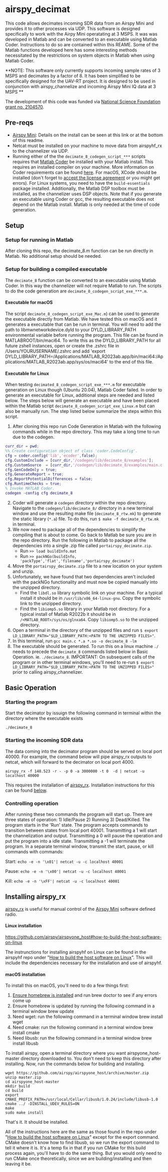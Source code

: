 # airspy_decimat
This code allows decimates incoming SDR data from an Airspy Mini and provides it to other processes via UDP. This software is designed specifically to work with the Airpy Mini operatating at 3 MSPS. It was was developed in Matlab and can be converted to an executable using Matlab Coder. Instructions to do so are contained within this REAME. Some of the Matlab functions developed here has some interesting methods necessitated by the restrictions on system objects in Matlab when using Matlab Coder. 

**NOTE: This software only currently supports incoming sample rates of 3 MSPS and decimates by a factor of 8. It has been simplified to be specifically designed for the UAV-RT project. It is designed to be used in conjunction with airspy_channelize and incoming Airspy Mini IQ data at 3 MSPS ** 

The development of this code was funded via [National Science Foundation grant no. 2104570](https://nsf.gov/awardsearch/showAward?AWD_ID=2104570&HistoricalAwards=false).

## Pre-reqs
- [Airspy Mini](https://airspy.com/airspy-mini/): Details on the install can be seen at this link or at the bottom of this readme. 
- Netcat must be installed on your machine to move data from airspyhf_rx to the channelizer via UDP.
- Running either of the the `decimate_8_codegen_script_***` scripts requires that [Matlab Coder](https://www.mathworks.com/products/matlab-coder.html) be installed with your Matlab install. This requires an installed compiler on your machine. More information on Coder requirements can be found [here](https://www.mathworks.com/help/coder/gs/installing-prerequisite-products.html). For macOS, XCode should be installed (don't forget to [accept the license agreement](https://stackoverflow.com/questions/31384994/how-to-accept-xcode-license) or you might get errors). For Linux systems, you need to have the `build-essentials` package installed. Additionally, the Matlab DSP toolbox must be installed, as the channelizer uses DSP objects. Note that if you generate an executable using Coder or gcc, the resulting executable does not depend on the Matlab install. Matlab is only needed at the time of code generation. 

## Setup
### Setup for running in Matlab
After cloning this repo, the decimate_8.m function can be run directly in Matlab. No additional setup should be needed.
### Setup for building a compiled executable 
The `decimate_8` function can be converted to an executable using Matlab Coder. In this way the channelizer will not require Matlab to run. The scripts to do the code generation are `decimate_8_codegen_script_exe_***.m`. 
#### Executable for macOS
The script `decimate_8_codegen_script_exe_Mac.m`) can be used to generate the executable directly from Matlab. We have tested this on macOS and it generates a executable that can be run in terminal. You will need to add the path to libmwnetworkdevice.dyld to your DYLD_LIBRARY_PATH environmental variable before running the program. This file can be found in MATLABROOT/bin/maci64. To write this as the DYLD_LIBRARY_PATH for all future zshell instances, open or create the .zshrc file in /Users/YOURUSERNAME/.zshrc and add 'export DYLD_LIBRARY_PATH=/Applications/MATLAB_R2023ab.app/bin/maci64:/Applications/MATLAB_R2023ab.app/sys/os/maci64' to the end of this file. 
#### Executable for Linux
When testing `decimated_8_codegen_script_exe_***.m` for executable generation on Linux though (Ubuntu 20.04), Matlab Coder failed. In order to generate an executable for Linux, additional steps are needed and listed below. The steps below will generate an executable and have been placed within the Matlab script `decimate_8_codegen_script_exe_Linux.m` but can also be manually run. The step listed below summarize the steps within this script. 
1. After cloning this repo run Code Generation in Matlab with the following commands while in the repo directory. This may take a long time to run due to the codegen.
```matlab
curr_dir = pwd;
%% Create configuration object of class 'coder.CodeConfig'.
cfg = coder.config('lib','ecoder',false);
cfg.CustomInclude = [curr_dir,'/codegen/lib/decimate_8/examples'];
cfg.CustomSource  = [curr_dir,'/codegen/lib/decimate_8/examples/main.c'];
cfg.GenCodeOnly = true;
cfg.GenerateReport = true;
cfg.ReportPotentialDifferences = false;
cfg.RuntimeChecks = true;
% Invoke MATLAB Coder.
codegen -config cfg decimate_8
```
2. Coder will generate a `codegen` directory within the repo directory. Navigate to the `codegen/lib/decimate_8/` directory in a new terminal window and use the resulting make file (`decimate_8_rtw.mk`) to generate the static library (`*.a`) file. To do this, run `$ make -f decimate_8_rtw.mk` in terminal.
3. We now need to package all of the dependencies to simplify the compiling that is about to come. Go back to Matlab be sure you are in the repo directory. Run the following in Matlab to package all the dependencies into a single .zip file called `portairspy_decimate.zip`.
    - Run `>> load buildInfo.mat`
   - Run `>> packNGo(buildInfo, 'packType','flat','filename','portairspy_decimate')`
4. Move the `portairspy_decimate.zip` file to a new location on your system and unzip. 
5. Unfortunately, we have found that two dependencies aren't included with the packNGo functionality and must now be copied manually into the unzipped directory. 
    - Find the `libdl.so`  library symbolic link on your machine. For a typical install it should be in `/usr/lib/x86_64-linux-gnu`. Copy the symbolic link to the unzipped directory. 
    - Find the `libiomp5.so` library in your Matlab root directory. For a typical install of Matlab R2022b it should be in `/<MATLAB_ROOT>/sys/os/glnxa64`. Copy `libiomp5.so` to the unzipped directory. 
6. Open a terminal in the directory of the unzipped files and run `$ export LD_LIBRARY_PATH="$LD_LIBRARY_PATH:<PATH TO THE UNZIPPED FILES>"`.
7. In this terminal, run `gcc main.c *.a *.so -o decimate_8 -lm`
8. The executable should be generated. To run this on a linux machine `./` needs to precede the `decimate_8` commands listed below in Basic Operation. ie. `./decimate_8`. IMPORTANT: On subsequent calls of the program or in other terminal windows, you'll need to re-run `$ export LD_LIBRARY_PATH="$LD_LIBRARY_PATH:<PATH TO THE UNZIPPED FILES>"` prior to calling airspy_channelizer. 

## Basic Operation
### Starting the program
Start the decimator by issuign the following command in terminal within the directory where the executable exists

`./decimate_8`

### Starting the incoming SDR data
The data coming into the decimator program should be served on local port 40000. For example, the command below will pipe airspy_rx outputs to netcat, which will forward to the decimator on local port 4000.

`airspy_rx -f 148.523 -r - -p 0 -a 3000000 -t 0  -d | netcat -u localhost 40000`


This requires the installation of [airspy_rx](https://github.com/airspy/airspyone_host). Installation instructions for this can be found [below](https://github.com/dynamic-and-active-systems-lab/airspy_channelize#installing-airspy_rx).

### Controlling operation
After running these two commands the program will start up. There are three states of operation: 1) Idle/Pause 2) Running 3) Dead/Killed. The program starts in the 'Run' state. The program accepts commands to transition between states from local port 40001. Transmitting a 1 will start the channelization and output. Transmitting a 0 will pause the operation and put the program into a idle state. Transmitting a -1 will terminate the program. In a separate terminal window, transmit the start, pause, or kill commands with commands: 

Start: `echo -e -n '\x01'| netcat -u -c localhost 40001`

Pause: `echo -e -n '\x00'| netcat -u -c localhost 40001`

Kill:  `echo -e -n '\xFF'| netcat -u -c localhost 40001`


## Installing airspy_rx
[airspy_rx](https://github.com/airspy/airspyone_host/blob/master/airspy-tools/src/airspy_rx.c) is useful for manual control of the [Airspy Mini](https://airspy.com/airspy-mini/) software defined radio. 

#### Linux installation 
https://github.com/airspy/airspyone_host#how-to-build-the-host-software-on-linux

The instrunctions for installing airspyhf on Linux can be found in the airspyhf repo under "[How to build the host software on Linux](https://github.com/airspy/airspyone_host#how-to-build-the-host-software-on-linux)". This will include the dependencies necessary for the installation and use of airspyhf. 

#### macOS installation 

To install this on macOS, you'll need to do a few things first:

1. [Ensure homebrew is installed](https://brew.sh/) and run brew doctor to see if any errors come up 
2. Ensure homebrew is updated by running the following command in a terminal window brew update 
3. Need wget: run the following command in a terminal window brew install wget 
4. Need cmake: run the following command in a terminal window brew install cmake 
5. Need libusb: run the following command in a terminal window brew install libusb

To install airspy, open a terminal directory where you want airspyone_host-master directory downloaded to. You don't need to keep this directory after installing. Now, run the commands below for building and installing. 
```
wget https://github.com/airspy/airspyone_host/archive/master.zip
unzip master.zip
cd airspyone_host-master
mkdir build
cd build
export CMAKE_PREFIX_PATH=/usr/local/Cellar/libusb/1.0.24/include/libusb-1.0
cmake ../ -DINSTALL_UDEV_RULES=ON
make
sudo make install
```
That's it. It should be installed. 

All of the instructions here are the same as those found in the repo under "[How to build the host software on Linux](https://github.com/airspy/airspyone_host#how-to-build-the-host-software-on-linux)" except for the export command. CMake doesn't know how to find libusb, so we run the export command to tell it where it is. It's a temp fix in that if you run CMake for this build process again, you'll have to do the same thing. But you would only need to run CMake once theoretically, since we are building/installing and then leaving it be. 
